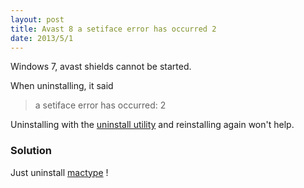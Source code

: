 ```yaml
---
layout: post
title: Avast 8 a setiface error has occurred 2
date: 2013/5/1
---
```


Windows 7, avast shields cannot be started.

When uninstalling, it said 

> a setiface error has occurred: 2

<!--more-->

Uninstalling with the [uninstall utility](http://www.avast.com/uninstall-utility) and reinstalling again won't help.

### Solution

Just uninstall [mactype](https://code.google.com/p/mactype/) !